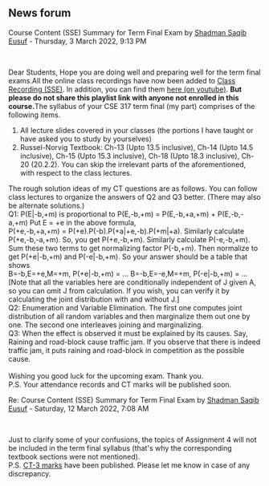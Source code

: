 <h2>News forum</h2><a href="https://moodle.cse.buet.ac.bd/user/view.php?id=1531&course=648"></a>
Course Content (SSE) Summary for Term Final Exam
by <a href="https://moodle.cse.buet.ac.bd/user/view.php?id=1531&course=648">Shadman Saqib Eusuf</a> - Thursday, 3 March 2022, 9:13 PM


 

Dear Students, Hope you are doing well and preparing well for the term final exams.All the online class recordings have now been added to <a href="https://moodle.cse.buet.ac.bd/mod/url/view.php?id=10111">Class Recording (SSE)</a>. In addition, you can find them <a href="https://youtube.com/playlist?list=PLkQq4n83V_lE945FXCHObc94atdpxU2cN">here (on youtube)</a>. <b>But please do not share this playlist link with anyone not enrolled in this course.</b>The syllabus of your CSE 317 term final (my part) comprises of the following items.<ol><li>All lecture slides covered in your classes (the portions I have taught or have asked you to study by yourselves)</li><li>Russel-Norvig Textbook: Ch-13 (Upto 13.5 inclusive), Ch-14 (Upto 14.5 inclusive), Ch-15 (Upto 15.3 inclusive), Ch-18 (Upto 18.3 inclusive), Ch-20 (20.2.2). You can skip the irrelevant parts of the aforementioned, with respect to the class lectures.</li></ol>The rough solution ideas of my CT questions are as follows. You can follow class lectures to organize the answers of Q2 and Q3 better. (There may also be alternate solutions.)<br />
Q1: P(E|-b,+m) is proportional to P(E,-b,+m)  = P(E,-b,+a,+m) + P(E,-b,-a,+m)
Put E = +e in the above formula,<br />
P(+e,-b,+a,+m) = P(+e).P(-b).P(+a|+e,-b).P(+m|+a). Similarly calculate P(+e,-b,-a,+m).
So, you get P(+e,-b,+m). Similarly calculate P(-e,-b,+m). Sum these two terms to get normalizing factor P(-b,+m).
Then normalize to get P(+e|-b,+m) and P(-e|-b,+m). So your answer should be a table that shows<br />B=-b,E=+e,M=+m, P(+e|-b,+m) = ...
B=-b,E=-e,M=+m, P(-e|-b,+m) = ...
[Note that all the variables here are conditionally independent of J given A, so you can omit J from calculation. If you wish, you can verify it by calculating the joint distribution with and without J.]
<br />
Q2: Enumeration and Variable Elimination. The first one computes joint distribution of all random variables and then marginalize them out one by one. The second one interleaves joining and marginalizing.
<br />
Q3: When the effect is observed it must be explained by its causes. Say, Raining and road-block cause traffic jam. If you observe that there is indeed traffic jam, it puts raining and road-block in competition as the possible cause.<br />
<br />
Wishing you good luck for the upcoming exam. Thank you.
<br />
P.S. Your attendance records and CT marks will be published soon.






<a href="https://moodle.cse.buet.ac.bd/user/view.php?id=1531&course=648"></a>
Re: Course Content (SSE) Summary for Term Final Exam
by <a href="https://moodle.cse.buet.ac.bd/user/view.php?id=1531&course=648">Shadman Saqib Eusuf</a> - Saturday, 12 March 2022, 7:08 AM


 

Just to clarify some of your confusions, the topics of Assignment 4 will not be included in the term final syllabus (that's why the corresponding textbook sections were not mentioned).<br />P.S. <a href="https://moodle.cse.buet.ac.bd/mod/url/view.php?id=9836">CT-3 marks</a> have been published. Please let me know in case of any discrepancy.<br />








